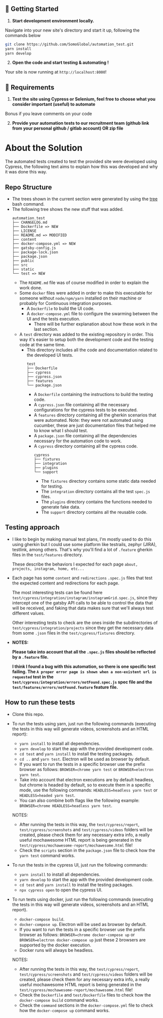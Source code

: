 ## 🚀 Getting Started

1. **Start development environment locally.**

Navigate into your new site's directory and start it up, following the commands below

```sh
git clone https://github.com/SomoGlobal/automation_test.git
yarn install
yarn develop
```

2. **Open the code and start testing & automating !**

Your site is now running at `http://localhost:8000`!


## 📝 Requirements

1. **Test the site using Cypress or Selenium, feel free to choose what you consider important (useful) to automate**

Bonus if you leave comments on your code

2. **Provide your automation tests to our recruitment team (github link from your personal github / gitlab account) OR zip file**

# About the Solution

The automated tests created to test the provided site were developed using Cypress, the following text aims to explain how this was developed and why it was done this way.

## Repo Structure

* The trees shown in the current section were generated by using the [tree](https://www.cyberciti.biz/faq/linux-show-directory-structure-command-line/) bash command.
* The following tree shows the new stuff that was added.
  ```
  automation_test
  ├── CHANGELOG.md
  ├── Dockerfile => NEW
  ├── LICENSE
  ├── README.md => MODIFIED
  ├── content
  ├── docker-compose.yml => NEW
  ├── gatsby-config.js
  ├── package-lock.json
  ├── package.json
  ├── public
  ├── src
  ├── static
  └── test => NEW 
  ```
  * The `README.md` file was of course modified in order to explain the work done.
  * Some `docker` files were added in order to make this executable for someone without `node/npm/yarn` installed on their machine or probably for Continuous integration purposes.
    * A `Dockerfile` to build the UI code.
    * A `docker-compose.yml` file to configure the swarming between the UI and the tests execution.
      * There will be further explanation about how these work in the last section.
  * A `test` directory was added to the existing repository in order. This way it's easier to setup both the development code and the testing code at the same time.
    * This directory includes all the code and documentation related to the developed UI tests.
      ```
      test
      ├── Dockerfile
      ├── cypress
      ├── cypress.json
      ├── features
      └── package.json
      ```
      * A `Dockerfile` containing the instructions to build the testing code.
      * A `cypress.json` file containing all the necessary configurations for the cypress tests to be executed.
      * A `features` directory containing all the gherkin scenarios that were automated. Note: they were not automated using cucumber, these are just documentation files that helped me to know what I should test.
      * A `package.json` file containing all the dependencies necessary for the automation code to work.
      * A `cypress` directory containing all the cypress code.
        ```
        cypress
        ├── fixtures
        ├── integration
        ├── plugins
        └── support
        ```
        * The `fixtures` directory contains some static data needed for testing.
        * The `integration` directory contains all the test `spec.js` files.
        * The `plugins` directory contains the functions needed to generate fake data.
        * The `support` directory contains all the reusable code.
  
## Testing approach

* I like to begin by making manual test plans, I'm mostly used to do this using gherkin but I could use some platform like testrails, zephyr (JIRA), testlink, among others. That's why you'll find a lot of `.feature` gherkin files in the `test/features` directory.
  
  These describe the behaviors I expected for each page `about, projects, instagram, home, etc...`

* Each page has some `content` and `redirections` `.spec.js` files that test the expected content and redirections for each page.

  The most interesting tests can be found here `test/cypress/integration/instagram/instagramGrid.spec.js`, since they intercept one of the gatsby API calls to be able to control the data that will be received, and faking that data makes sure that we'll always test different values.
  
  Other interesting tests to check are the ones inside the subdirectories of `test/cypress/integration/projects` since they get the necessary data from some `.json` files in the `test/cypress/fixtures` directory.
  
* **NOTES:**
  
  **Please take into account that all the `.spec.js` files should be reflected by a `.feature` file.**
  
  **I think I found a bug with this automation, so there is one specific test failing. The `A proper error page is shown when a non-existent url is requested` test in the `test/cypress/integration/errors/notFound.spec.js` spec file and the `test/features/errors/notFound.feature` feature file.**
  
## How to run these tests

* Clone this repo.

* To run the tests using yarn, just run the following commands (executing the tests in this way will generate videos, screenshots and an HTML report):
  * `yarn install` to install all dependencies.
  * `yarn develop` to start the app with the provided development code.
  * `cd test` and `yarn install` to install the testing packages.
  * `cd ..` and `yarn test`. Electron will be used as browser by default.
  * If you want to run the tests in a specific browser use the prefix browser as follows: `BROWSER=chrome yarn test` or `BROWSER=electron yarn test`.
  * Take into account that electron executions are by default headless, but chrome is headed by default, so to execute them in a specific mode, use the following commands: `HEADLESS=headless yarn test` or `HEADLESS=headed yarn test`.
  * You can also combine both flags like the following example: `BROWSER=chrome HEADLESS=headless yarn test`.
  
  NOTES:
  * After running the tests in this way, the `test/cypress/report`, `test/cypress/screenshots` and `test/cypress/videos` folders will be created, please check them for any necessary extra info, a really useful mochawesome HTML report is being generated in the `test/cypress/mochawesome-report/mochawesome.html` file!
  * Check the `scripts` section in the `package.json` file to check how the `yarn test` command works.  

* To run the tests in the cypress UI, just run the following commands:
  * `yarn install` to install all dependencies.
  * `yarn develop` to start the app with the provided development code.
  * `cd test` and `yarn install` to install the testing packages.
  * `npx cypress open` to open the cypress UI.

* To run tests using docker, just run the following commands (executing the tests in this way will generate videos, screenshots and an HTML report).
  * `docker-compose build`.
  * `docker-compose up`. Electron will be used as browser by default.
  * If you want to run the tests in a specific browser use the prefix browser as follows: `BROWSER=chrome docker-compose up` or `BROWSER=electron docker-compose up` just these 2 browsers are supported by the docker execution.
  * Docker runs will always be headless.
  
  NOTES:
    * After running the tests in this way, the `test/cypress/report`, `test/cypress/screenshots` and `test/cypress/videos` folders will be created, please check them for any necessary extra info, a really useful mochawesome HTML report is being generated in the `test/cypress/mochawesome-report/mochawesome.html` file!
    * Check the `Dockerfile` and `test/Dockerfile` files to check how the `docker-compose build` command works. 
    * Check the `command` sections in the `docker-compose.yml` file to check how the `docker-compose up` command works.
